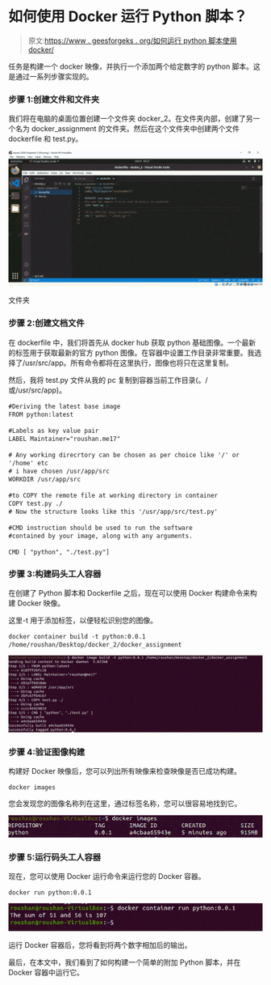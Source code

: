 # 如何使用 Docker 运行 Python 脚本？

> 原文:[https://www . geesforgeks . org/如何运行 python 脚本使用 docker/](https://www.geeksforgeeks.org/how-to-run-a-python-script-using-docker/)

任务是构建一个 docker 映像，并执行一个添加两个给定数字的 python 脚本。这是通过一系列步骤实现的。

### **步骤 1:创建文件和文件夹**

我们将在电脑的桌面位置创建一个文件夹 docker_2。在文件夹内部，创建了另一个名为 docker_assignment 的文件夹。然后在这个文件夹中创建两个文件 dockerfile 和 test.py。

![](img/4a18201e2c0f118f1475d565547aebed.png)

文件夹

### **步骤 2:创建文档文件**

在 dockerfile 中，我们将首先从 docker hub 获取 python 基础图像。一个最新的标签用于获取最新的官方 python 图像。在容器中设置工作目录非常重要。我选择了/usr/src/app。所有命令都将在这里执行，图像也将只在这里复制。

然后，我将 test.py 文件从我的 pc 复制到容器当前工作目录(。/或/usr/src/app)。

```
#Deriving the latest base image
FROM python:latest

#Labels as key value pair
LABEL Maintainer="roushan.me17"

# Any working direcrtory can be chosen as per choice like '/' or '/home' etc
# i have chosen /usr/app/src
WORKDIR /usr/app/src

#to COPY the remote file at working directory in container
COPY test.py ./
# Now the structure looks like this '/usr/app/src/test.py'

#CMD instruction should be used to run the software
#contained by your image, along with any arguments.

CMD [ "python", "./test.py"]
```

### **步骤 3:构建码头工人容器**

在创建了 Python 脚本和 Dockerfile 之后，现在可以使用 Docker 构建命令来构建 Docker 映像。

这里-t 用于添加标签，以便轻松识别您的图像。

```
docker container build -t python:0.0.1 /home/roushan/Desktop/docker_2/docker_assignment
```

![](img/d60de2bd6e90bad4fa46ccd0afda5169.png)

### **步骤 4:验证图像构建**

构建好 Docker 映像后，您可以列出所有映像来检查映像是否已成功构建。

```
docker images
```

您会发现您的图像名称列在这里，通过标签名称，您可以很容易地找到它。

![](img/bbbbefec11024f57972dd0973dc05e5d.png)

### **步骤 5:运行码头工人容器**

现在，您可以使用 Docker 运行命令来运行您的 Docker 容器。

```
docker run python:0.0.1
```

![](img/acd71464b8f6f5994d43cc7e041f1d42.png)

运行 Docker 容器后，您将看到将两个数字相加后的输出。

最后，在本文中，我们看到了如何构建一个简单的附加 Python 脚本，并在 Docker 容器中运行它。